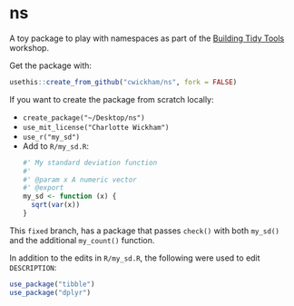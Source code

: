 # ns

A toy package to play with namespaces as part of the [Building Tidy Tools](https://github.com/cwickham/genentech-build-tidy-tools) workshop.

Get the package with:
```r
usethis::create_from_github("cwickham/ns", fork = FALSE)
```

If you want to create the package from scratch locally:

* `create_package("~/Desktop/ns")`
* `use_mit_license("Charlotte Wickham")`
* `use_r("my_sd")` 
* Add to `R/my_sd.R`:
  ```r
  #' My standard deviation function
  #'
  #' @param x A numeric vector
  #' @export
  my_sd <- function (x) {
    sqrt(var(x))
  }
  ```


This `fixed` branch, has a package that passes `check()` with both `my_sd()` and the additional `my_count()` function.

In addition to the edits in `R/my_sd.R`, 
the following were used to edit `DESCRIPTION`:
```r
use_package("tibble")
use_package("dplyr")
```
